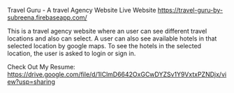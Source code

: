 Travel Guru - A travel Agency Website 
Live Website https://travel-guru-by-subreena.firebaseapp.com/

This is a travel agency website where an user can see different travel locations and also can select.
A user can also see available hotels in that selected location by google maps.
To see the hotels in the selected location, the user is asked to login or sign in.

Check Out My Resume: https://drive.google.com/file/d/1IClmD6642OxGCwDYZSv1Y9VxtxPZNDjx/view?usp=sharing
